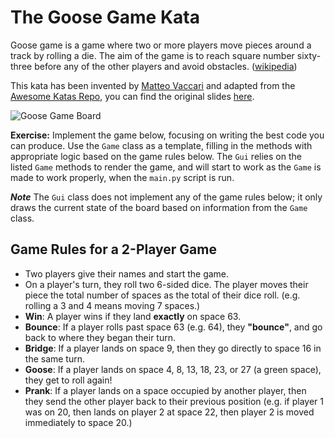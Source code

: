 # The Goose Game Kata
Goose game is a game where two or more players move pieces around a track by rolling a die. The aim of the game is to reach square number sixty-three before any of the other players and avoid obstacles. ([wikipedia](https://en.wikipedia.org/wiki/Game_of_the_Goose))

This kata has been invented by [Matteo Vaccari](https://github.com/xpmatteo) and adapted from the [Awesome Katas Repo](https://github.com/xpeppers/goose-game-kata/), you can find the original slides [here](https://www.slideshare.net/pierodibello/il-dilettevole-giuoco-delloca-coding-dojo).

![Goose Game Board](https://www.allbusinesstemplates.com/thumbs/bc3357aa-9188-4a9a-96d7-2366127f9f87.png)


**Exercise:** Implement the game below, focusing on writing the best code you can produce.  Use the `Game` class as a template, filling in the methods with appropriate logic based on the game rules below.  The `Gui` relies on the listed `Game` methods to render the game, and will start to work as the `Game` is made to work properly, when the `main.py` script is run.  

***Note*** The `Gui` class does not implement any of the game rules below; it only draws the current state of the board based on information from the `Game` class.


## Game Rules for a 2-Player Game

  - Two players give their names and start the game.  
  - On a player's turn, they roll two 6-sided dice.  The player moves their piece the total number of spaces as the total of their dice roll.  (e.g. rolling a 3 and 4 means moving 7 spaces.)
  - **Win**: A player wins if they land **exactly** on space 63.
  - **Bounce**: If a player rolls past space 63 (e.g. 64), they **"bounce"**, and go back to where they began their turn.
  - **Bridge**: If a player lands on space 9, then they go directly to space 16 in the same turn.
  - **Goose**: If a player lands on space 4, 8, 13, 18, 23, or 27 (a green space), they get to roll again!
  - **Prank**: If a player lands on a space occupied by another player, then they send the other player back to their previous position (e.g. if player 1 was on 20, then lands on player 2 at space 22, then player 2 is moved immediately to space 20.)
